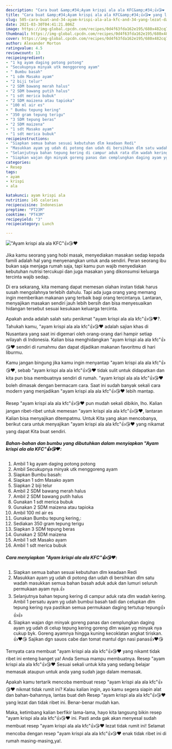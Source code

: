 ```yaml
---
description: "Cara buat &amp;#34;Ayam krispi ala ala KFC&amp;#34;👍😘❤️ yang lezat dan Mudah Dibuat"
title: "Cara buat &amp;#34;Ayam krispi ala ala KFC&amp;#34;👍😘❤️ yang lezat dan Mudah Dibuat"
slug: 505-cara-buat-and-34-ayam-krispi-ala-ala-kfc-and-34-yang-lezat-dan-mudah-dibuat
date: 2021-03-30T04:41:21.806Z
image: https://img-global.cpcdn.com/recipes/0d4f63fda162e195/680x482cq70/ayam-krispi-ala-ala-kfc👍😘❤️-foto-resep-utama.jpg
thumbnail: https://img-global.cpcdn.com/recipes/0d4f63fda162e195/680x482cq70/ayam-krispi-ala-ala-kfc👍😘❤️-foto-resep-utama.jpg
cover: https://img-global.cpcdn.com/recipes/0d4f63fda162e195/680x482cq70/ayam-krispi-ala-ala-kfc👍😘❤️-foto-resep-utama.jpg
author: Alexander Morton
ratingvalue: 4.5
reviewcount: 13
recipeingredient:
- "1 kg ayam daging potong potong"
- "Secukupnya minyak utk menggoreng ayam"
- " Bumbu basah"
- "1 sdm Masako ayam"
- "2 biji telur"
- "2 SDM bawang merah halus"
- "2 SDM bawang putih halus"
- "1 sdt merica bubuk"
- "2 SDM maizena atau tapioka"
- "100 ml air es"
- " Bumbu tepung kering"
- "350 gram tepung terigu"
- "3 SDM tepung beras"
- "2 SDM maizena"
- "1 sdt Masako ayam"
- "1 sdt merica bubuk"
recipeinstructions:
- "Siapkan semua bahan sesuai kebutuhan dlm keadaan Redi"
- "Masukkan ayam yg udah di potong dan udah di bersihkan dlm satu wadah masukkan semua bahan basah aduk aduk dan lumuri seluruh permukaan ayam nya.👍"
- "Selanjutnya bahan tepung kering di campur aduk rata dlm wadah kering. Ambil 1 persatu ayam yg udah bumbui basah tadi dan celupkan dlm tepung kering nya pastikan semua permukaan daging tertutup tepung👍👍👍"
- "Siapkan wajan dgn minyak goreng panas dan cemplungkan daging ayam yg udah di celup tepung kering goreng dlm wajan yg minyak nya cukup byk. Goreng ayamnya hingga kuning kecoklatan angkat tiriskan.👍❤️😘 Sajikan dgn sauos cabe dan tomat mantul dgn nasi panas👍❤️😘"
categories:
- Resep
tags:
- ayam
- krispi
- ala

katakunci: ayam krispi ala 
nutrition: 145 calories
recipecuisine: Indonesian
preptime: "PT23M"
cooktime: "PT43M"
recipeyield: "3"
recipecategory: Lunch

---
```



![&#34;Ayam krispi ala ala KFC&#34;👍😘❤️](https://img-global.cpcdn.com/recipes/0d4f63fda162e195/680x482cq70/ayam-krispi-ala-ala-kfc👍😘❤️-foto-resep-utama.jpg)

Jika kamu seorang yang hobi masak, menyediakan masakan sedap kepada famili adalah hal yang menyenangkan untuk anda sendiri. Peran seorang ibu bukan saja menjaga rumah saja, tapi kamu pun wajib menyediakan kebutuhan nutrisi tercukupi dan juga masakan yang dikonsumsi keluarga tercinta wajib sedap.

Di era  sekarang, kita memang dapat memesan olahan instan tidak harus susah mengolahnya terlebih dahulu. Tapi ada juga orang yang memang ingin memberikan makanan yang terbaik bagi orang tercintanya. Lantaran, menyajikan masakan sendiri jauh lebih bersih dan bisa menyesuaikan hidangan tersebut sesuai kesukaan keluarga tercinta. 



Apakah anda adalah salah satu penikmat &#34;ayam krispi ala ala kfc&#34;👍😘❤️?. Tahukah kamu, &#34;ayam krispi ala ala kfc&#34;👍😘❤️ adalah sajian khas di Nusantara yang saat ini digemari oleh orang-orang dari hampir setiap wilayah di Indonesia. Kalian bisa menghidangkan &#34;ayam krispi ala ala kfc&#34;👍😘❤️ sendiri di rumahmu dan dapat dijadikan makanan favoritmu di hari liburmu.

Kamu jangan bingung jika kamu ingin menyantap &#34;ayam krispi ala ala kfc&#34;👍😘❤️, sebab &#34;ayam krispi ala ala kfc&#34;👍😘❤️ tidak sulit untuk didapatkan dan kita pun bisa membuatnya sendiri di rumah. &#34;ayam krispi ala ala kfc&#34;👍😘❤️ boleh dimasak dengan bermacam cara. Saat ini sudah banyak sekali cara modern yang menjadikan &#34;ayam krispi ala ala kfc&#34;👍😘❤️ lebih mantap.

Resep &#34;ayam krispi ala ala kfc&#34;👍😘❤️ pun mudah sekali dibikin, lho. Kalian jangan ribet-ribet untuk memesan &#34;ayam krispi ala ala kfc&#34;👍😘❤️, lantaran Kalian bisa menyajikan ditempatmu. Untuk Kita yang akan mencobanya, berikut cara untuk menyajikan &#34;ayam krispi ala ala kfc&#34;👍😘❤️ yang nikamat yang dapat Kita buat sendiri.

<!--inarticleads1-->

##### Bahan-bahan dan bumbu yang dibutuhkan dalam menyiapkan &#34;Ayam krispi ala ala KFC&#34;👍😘❤️:

1. Ambil 1 kg ayam daging potong potong
1. Ambil Secukupnya minyak utk menggoreng ayam
1. Siapkan  Bumbu basah:
1. Siapkan 1 sdm Masako ayam
1. Siapkan 2 biji telur
1. Ambil 2 SDM bawang merah halus
1. Ambil 2 SDM bawang putih halus
1. Gunakan 1 sdt merica bubuk
1. Gunakan 2 SDM maizena atau tapioka
1. Ambil 100 ml air es
1. Gunakan  Bumbu tepung kering,:
1. Sediakan 350 gram tepung terigu
1. Siapkan 3 SDM tepung beras
1. Gunakan 2 SDM maizena
1. Ambil 1 sdt Masako ayam
1. Ambil 1 sdt merica bubuk




<!--inarticleads2-->

##### Cara menyiapkan &#34;Ayam krispi ala ala KFC&#34;👍😘❤️:

1. Siapkan semua bahan sesuai kebutuhan dlm keadaan Redi
1. Masukkan ayam yg udah di potong dan udah di bersihkan dlm satu wadah masukkan semua bahan basah aduk aduk dan lumuri seluruh permukaan ayam nya.👍
1. Selanjutnya bahan tepung kering di campur aduk rata dlm wadah kering. Ambil 1 persatu ayam yg udah bumbui basah tadi dan celupkan dlm tepung kering nya pastikan semua permukaan daging tertutup tepung👍👍👍
1. Siapkan wajan dgn minyak goreng panas dan cemplungkan daging ayam yg udah di celup tepung kering goreng dlm wajan yg minyak nya cukup byk. Goreng ayamnya hingga kuning kecoklatan angkat tiriskan.👍❤️😘 Sajikan dgn sauos cabe dan tomat mantul dgn nasi panas👍❤️😘




Ternyata cara membuat &#34;ayam krispi ala ala kfc&#34;👍😘❤️ yang nikamt tidak ribet ini enteng banget ya! Anda Semua mampu membuatnya. Resep &#34;ayam krispi ala ala kfc&#34;👍😘❤️ Sesuai sekali untuk kita yang sedang belajar memasak ataupun untuk anda yang sudah jago dalam memasak.

Apakah kamu tertarik mencoba membuat resep &#34;ayam krispi ala ala kfc&#34;👍😘❤️ nikmat tidak rumit ini? Kalau kalian ingin, ayo kamu segera siapin alat dan bahan-bahannya, lantas buat deh Resep &#34;ayam krispi ala ala kfc&#34;👍😘❤️ yang lezat dan tidak ribet ini. Benar-benar mudah kan. 

Maka, ketimbang kalian berfikir lama-lama, hayo kita langsung bikin resep &#34;ayam krispi ala ala kfc&#34;👍😘❤️ ini. Pasti anda gak akan menyesal sudah membuat resep &#34;ayam krispi ala ala kfc&#34;👍😘❤️ lezat tidak rumit ini! Selamat mencoba dengan resep &#34;ayam krispi ala ala kfc&#34;👍😘❤️ enak tidak ribet ini di rumah masing-masing,ya!.

